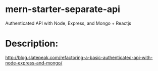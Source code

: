 # mern-starter-separate-api
Authenticated API with Node, Express, and Mongo + Reactjs


# Description:
http://blog.slatepeak.com/refactoring-a-basic-authenticated-api-with-node-express-and-mongo/
